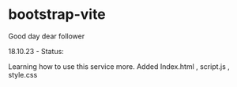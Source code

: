 # bootstrap-vite
Good day dear follower

18.10.23 - Status:

Learning how to use this service more.
    Added Index.html , script.js , style.css